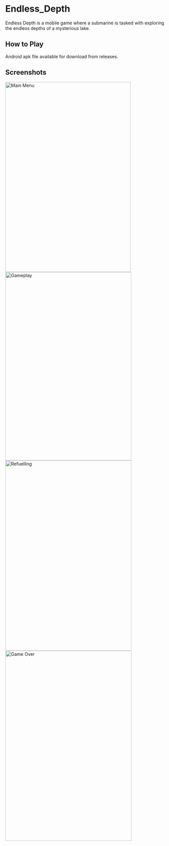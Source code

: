 # Endless_Depth
 Endless Depth is a mobile game where a submarine is tasked with exploring the endless depths of a mysterious lake.

 ## How to Play
 Android apk file available for download from releases.

 ## Screenshots
<img width="395" height="599" alt="Main Menu" src="https://github.com/user-attachments/assets/e00690e9-d20a-4e4e-b83d-17a1b2716119" />

<img width="397" height="594" alt="Gameplay" src="https://github.com/user-attachments/assets/fbe14251-fea6-4e63-8658-0fd3c201d8da" />

<img width="397" height="600" alt="Refuelling" src="https://github.com/user-attachments/assets/9ba82750-1e35-4d49-a783-a04c2e6793bb" />

<img width="398" height="599" alt="Game Over" src="https://github.com/user-attachments/assets/823ba9c7-cf05-44f0-84c8-cc57f3f8aebb" />
